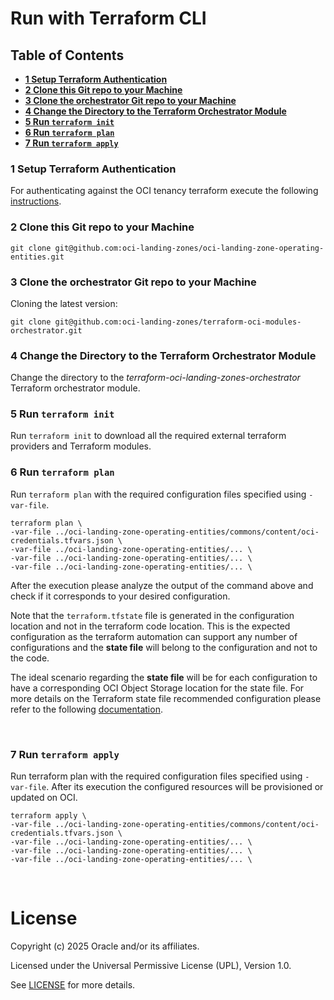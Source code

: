# Run with Terraform CLI <!-- omit from toc -->

## **Table of Contents** <!-- omit from toc -->
- [**1 Setup Terraform Authentication**](#1-setup-terraform-authentication)
- [**2 Clone this Git repo to your Machine**](#2-clone-this-git-repo-to-your-machine)
- [**3 Clone the orchestrator Git repo to your Machine**](#3-clone-the-orchestrator-git-repo-to-your-machine)
- [**4 Change the Directory to the Terraform Orchestrator Module**](#4-change-the-directory-to-the-terraform-orchestrator-module)
- [**5 Run ```terraform init```**](#5-run-terraform-init)
- [**6 Run ```terraform plan```**](#6-run-terraform-plan)
- [**7 Run ```terraform apply```**](#7-run-terraform-apply)




### **1 Setup Terraform Authentication**
For authenticating against the OCI tenancy terraform execute the following [instructions](/commons/content/terraform_authentication.md).
### **2 Clone this Git repo to your Machine**
```
git clone git@github.com:oci-landing-zones/oci-landing-zone-operating-entities.git
```
### **3 Clone the orchestrator Git repo to your Machine**
Cloning the latest version:
```
git clone git@github.com:oci-landing-zones/terraform-oci-modules-orchestrator.git
```
###  **4 Change the Directory to the Terraform Orchestrator Module**
Change the directory to the *terraform-oci-landing-zones-orchestrator* Terraform orchestrator module.
### **5 Run ```terraform init```**
Run ```terraform init``` to download all the required external terraform providers and Terraform modules.
### **6 Run ```terraform plan```**
Run ```terraform plan``` with the required configuration files specified using `-var-file`.
```
terraform plan \
-var-file ../oci-landing-zone-operating-entities/commons/content/oci-credentials.tfvars.json \
-var-file ../oci-landing-zone-operating-entities/... \
-var-file ../oci-landing-zone-operating-entities/... \
-var-file ../oci-landing-zone-operating-entities/... \

```

After the execution please analyze the output of the command above and check if it corresponds to your desired configuration.

Note that the ```terraform.tfstate``` file is generated in the configuration location and not in the terraform code location. This is the expected configuration as the terraform automation can support any number of configurations and the **state file** will belong to the configuration and not to the code.
  
The ideal scenario regarding the **state file** will be for each configuration to have a corresponding OCI Object Storage location for the state file. For more details on the Terraform state file recommended configuration please refer to the following [documentation](https://docs.oracle.com/en-us/iaas/Content/API/SDKDocs/terraformUsingObjectStore.htm).

&nbsp;

### **7 Run ```terraform apply```**
Run terraform plan with the required configuration files specified using `-var-file`. After its execution the configured resources will be provisioned or updated on OCI.
```
terraform apply \
-var-file ../oci-landing-zone-operating-entities/commons/content/oci-credentials.tfvars.json \
-var-file ../oci-landing-zone-operating-entities/... \
-var-file ../oci-landing-zone-operating-entities/... \
-var-file ../oci-landing-zone-operating-entities/... \
```

&nbsp;
&nbsp; 

# License <!-- omit from toc -->

Copyright (c) 2025 Oracle and/or its affiliates.

Licensed under the Universal Permissive License (UPL), Version 1.0.

See [LICENSE](/LICENSE.txt) for more details.
